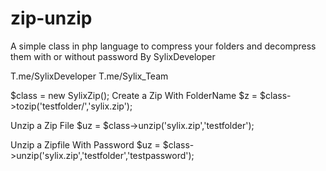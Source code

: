 # zip-unzip
A simple class in php language to compress your folders and decompress them with or without password
By SylixDeveloper


T.me/SylixDeveloper
T.me/Sylix_Team


$class = new SylixZip();
Create a Zip With FolderName
$z  = $class->tozip('testfolder/','sylix.zip');

Unzip a Zip File
$uz = $class->unzip('sylix.zip','testfolder');

Unzip a Zipfile With Password
$uz = $class->unzip('sylix.zip','testfolder','testpassword');

